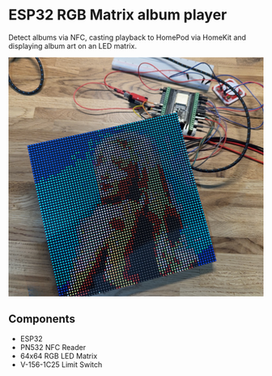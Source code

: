 # ESP32 RGB Matrix album player

Detect albums via NFC, casting playback to HomePod via HomeKit and displaying album art on an LED matrix.

![Album cover image](./album.jpg)

## Components
- ESP32
- PN532 NFC Reader
- 64x64 RGB LED Matrix
- V-156-1C25 Limit Switch 